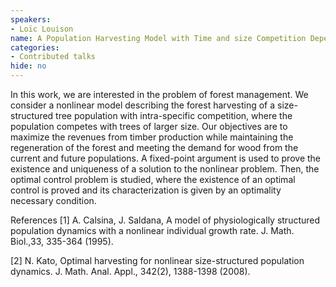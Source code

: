 ```yaml
---
speakers:
- Loïc Louison
name: A Population Harvesting Model with Time and size Competition Dependence Function
categories:
- Contributed talks
hide: no
---
```

In this work, we are interested in the problem of forest management. We consider a nonlinear model describing the forest harvesting of a size-structured tree population with intra-specific competition, where the population competes with trees of larger size. Our objectives are to maximize the revenues from timber production while maintaining the regeneration of the forest and meeting the demand for wood from the current and future populations. A fixed-point argument is used to prove the existence and uniqueness of a solution to the nonlinear problem. Then, the optimal control problem is studied, where the existence of an optimal control is proved and its characterization is given by an optimality necessary condition.
 
 References
 [1] A. Calsina, J. Saldana, A model of physiologically structured population dynamics with a nonlinear individual growth rate. J. Math. Biol.,33, 335-364 (1995).
 
 [2] N. Kato, Optimal harvesting for nonlinear size-structured population dynamics. J. Math. Anal. Appl., 342(2), 1388-1398 (2008).


